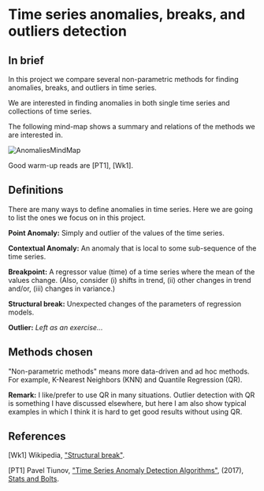 # Time series anomalies, breaks, and outliers detection

## In brief

In this project we compare several non-parametric methods for finding anomalies, breaks,
and outliers in time series.

We are interested in finding anomalies in both single time series and collections of time series.

The following mind-map shows a summary and relations of the methods we are interested in.

![AnomaliesMindMap](https://github.com/antononcube/MathematicaVsR/raw/master/Projects/TimeSeriesAnomaliesBreaksAndOutliersDetection/Diagrams/Time-Series-anomalies-mind-map.png)

Good warm-up reads are [PT1], [Wk1].

## Definitions

There are many ways to define anomalies in time series. 
Here we are going to list the ones we focus on in this project. 

**Point Anomaly:** Simply and outlier of the values of the time series.

**Contextual Anomaly:** An anomaly that is local to some sub-sequence of the time series.
 
**Breakpoint:** A regressor value (time) of a time series where the mean of the values change. 
(Also, consider (i) shifts in trend, (ii) other changes in trend and/or, (iii) changes in variance.)

**Structural break:** Unexpected changes of the parameters of regression models.

**Outlier:** *Left as an exercise...*

## Methods chosen

"Non-parametric methods" means more data-driven and ad hoc methods.
For example, K-Nearest Neighbors (KNN) and Quantile Regression (QR).

**Remark:** I like/prefer to use QR in many situations. 
Outlier detection with QR is something I have discussed elsewhere, but here I am also
show typical examples in which I think it is hard to get good results without using QR.


## References

[Wk1] Wikipedia, ["Structural break"](https://en.wikipedia.org/wiki/Structural_break).

[PT1] Pavel Tiunov, ["Time Series Anomaly Detection Algorithms"](https://blog.statsbot.co/time-series-anomaly-detection-algorithms-1cef5519aef2),
(2017), [Stats and Bolts](https://blog.statsbot.co).